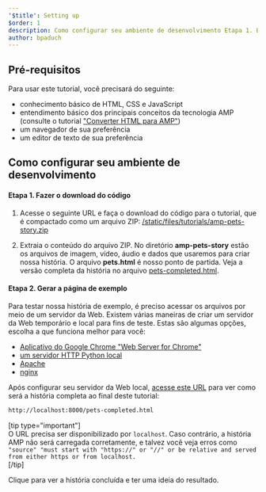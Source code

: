 ```yaml
---
'$title': Setting up
$order: 1
description: Como configurar seu ambiente de desenvolvimento Etapa 1. Baixe o código. Baixe o código de exemplo do tutorial como um arquivo ZIP ou via git ...
author: bpaduch
---
```


## Pré-requisitos

Para usar este tutorial, você precisará do seguinte:

- conhecimento básico de HTML, CSS e JavaScript
- entendimento básico dos principais conceitos da tecnologia AMP (consulte o tutorial ["Converter HTML para AMP"](../../../../documentation/guides-and-tutorials/start/converting/index.md))
- um navegador de sua preferência
- um editor de texto de sua preferência

## Como configurar seu ambiente de desenvolvimento

#### Etapa 1. Fazer o download do código

1. Acesse o seguinte URL e faça o download do código para o tutorial, que é compactado como um arquivo ZIP: <a href="/static/files/tutorials/amp-pets-story.zip">/static/files/tutorials/amp-pets-story.zip</a>

2. Extraia o conteúdo do arquivo ZIP. No diretório **amp-pets-story** estão os arquivos de imagem, vídeo, áudio e dados que usaremos para criar nossa história. O arquivo **pets.html** é nosso ponto de partida. Veja a versão completa da história no arquivo [pets-completed.html](https://github.com/ampproject/docs/blob/master/tutorial_source/amp-pets-story/pets-completed.html).

#### Etapa 2. Gerar a página de exemplo

Para testar nossa história de exemplo, é preciso acessar os arquivos por meio de um servidor da Web. Existem várias maneiras de criar um servidor da Web temporário e local para fins de teste. Estas são algumas opções, escolha a que funciona melhor para você:

- [Aplicativo do Google Chrome "Web Server for Chrome"](https://chrome.google.com/webstore/detail/web-server-for-chrome/ofhbbkphhbklhfoeikjpcbhemlocgigb)
- [um servidor HTTP Python local](https://developer.mozilla.org/en-US/docs/Learn/Common_questions/set_up_a_local_testing_server#Running_a_simple_local_HTTP_server)
- [Apache](https://httpd.apache.org/docs/2.4/getting-started.html)
- [nginx](http://nginx.org/)

Após configurar seu servidor da Web local, <a href="http://localhost:8000/pets-completed.html">acesse este URL</a> para ver como será a história completa ao final deste tutorial:

```html
http://localhost:8000/pets-completed.html
```

[tip type="important"]<br />O URL precisa ser disponibilizado por <code>localhost</code>. Caso contrário, a história AMP não será carregada corretamente, e talvez você veja erros como `"source" "must start with "https://" or "//" or be relative and served from either https or from localhost.`<br />[/tip]

Clique para ver a história concluída e ter uma ideia do resultado.
